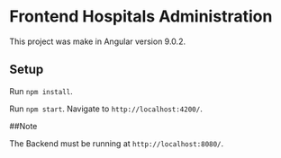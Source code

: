 # Frontend Hospitals Administration

This project was make in Angular version 9.0.2.

## Setup

Run `npm install`.

Run `npm start`. Navigate to `http://localhost:4200/`.

##Note

The Backend must be running at `http://localhost:8080/`.
